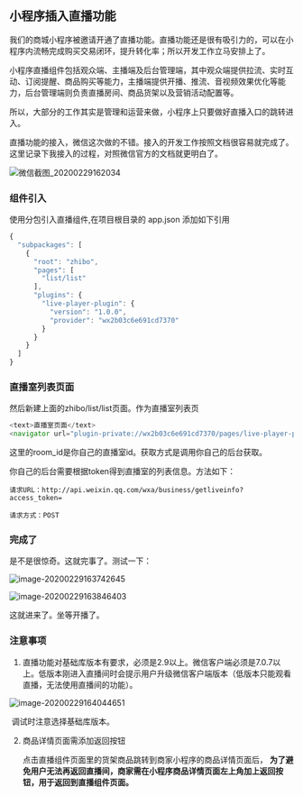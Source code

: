 ## 小程序插入直播功能

我们的商城小程序被邀请开通了直播功能。直播功能还是很有吸引力的，可以在小程序内流畅完成购买交易闭环，提升转化率；所以开发工作立马安排上了。

小程序直播组件包括观众端、主播端及后台管理端，其中观众端提供拉流、实时互动、订阅提醒、商品购买等能力，主播端提供开播、推流、音视频效果优化等能力，后台管理端则负责直播房间、商品货架以及营销活动配置等。

所以，大部分的工作其实是管理和运营来做，小程序上只要做好直播入口的跳转进入。

直播功能的接入，微信这次做的不错。接入的开发工作按照文档很容易就完成了。这里记录下我接入的过程，对照微信官方的文档就更明白了。

![微信截图_20200229162034](D:\文章\小程序直播\微信截图_20200229162034.png)

### 组件引入

使用分包引入直播组件,在项目根目录的 app.json 添加如下引用

```javascript
{
  "subpackages": [
    {
      "root": "zhibo",
      "pages": [
        "list/list"
      ],
      "plugins": {
        "live-player-plugin": {
          "version": "1.0.0",
          "provider": "wx2b03c6e691cd7370"
        }
      }
    }
  ]
}
```

### 直播室列表页面

然后新建上面的zhibo/list/list页面。作为直播室列表页

```javascript
<text>直播室页面</text>
<navigator url="plugin-private://wx2b03c6e691cd7370/pages/live-player-plugin?room_id=1">直播1 </navigator>
```

这里的room_id是你自己的直播室id。获取方式是调用你自己的后台获取。

你自己的后台需要根据token得到直播室的列表信息。方法如下：

```
请求URL：http://api.weixin.qq.com/wxa/business/getliveinfo?access_token=

请求方式：POST
```

### 完成了

是不是很惊奇。这就完事了。测试一下：

![image-20200229163742645](D:\文章\小程序直播\image-20200229163742645.png)

![image-20200229163846403](D:\文章\小程序直播\image-20200229163846403.png)

这就进来了。坐等开播了。

### 注意事项

1. 直播功能对基础库版本有要求，必须是2.9以上。微信客户端必须是7.0.7以上。低版本刚进入直播间时会提示用户升级微信客户端版本（低版本只能观看直播，无法使用直播间的功能）。

![image-20200229164044651](D:\文章\小程序直播\image-20200229164044651.png)

​		调试时注意选择基础库版本。

2. 商品详情页面需添加返回按钮

   点击直播组件页面里的货架商品跳转到商家小程序的商品详情页面后， **为了避免用户无法再返回直播间，商家需在小程序商品详情页面左上角加上返回按钮，用于返回到直播组件页面。**